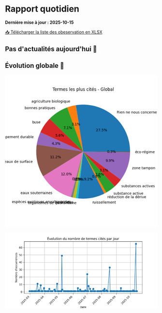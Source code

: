 # Rapport quotidien

**Dernière mise à jour : 2025-10-15**

[📥 Télécharger la liste des obeservation en XLSX](https://github.com/LlrdntCORDER/VeilleMoniteur/releases/latest/download/Data.xlsx)

## Pas d'actualités aujourd'hui 🥱



## Évolution globale 🚀

![Graphique](img/global_pie.png)

![Graphique](img/evolution_line.png)

